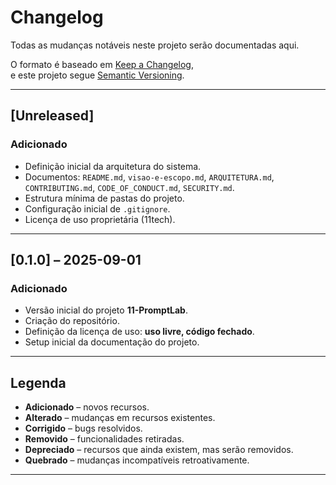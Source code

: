 # Changelog
Todas as mudanças notáveis neste projeto serão documentadas aqui.

O formato é baseado em [Keep a Changelog](https://keepachangelog.com/pt-BR/1.0.0/),  
e este projeto segue [Semantic Versioning](https://semver.org/lang/pt-BR/).

---

## [Unreleased]
### Adicionado
- Definição inicial da arquitetura do sistema.
- Documentos: `README.md`, `visao-e-escopo.md`, `ARQUITETURA.md`, `CONTRIBUTING.md`, `CODE_OF_CONDUCT.md`, `SECURITY.md`.
- Estrutura mínima de pastas do projeto.
- Configuração inicial de `.gitignore`.
- Licença de uso proprietária (11tech).

---

## [0.1.0] – 2025-09-01
### Adicionado
- Versão inicial do projeto **11-PromptLab**.
- Criação do repositório.
- Definição da licença de uso: **uso livre, código fechado**.
- Setup inicial da documentação do projeto.

---

## Legenda
- **Adicionado** – novos recursos.  
- **Alterado** – mudanças em recursos existentes.  
- **Corrigido** – bugs resolvidos.  
- **Removido** – funcionalidades retiradas.  
- **Depreciado** – recursos que ainda existem, mas serão removidos.  
- **Quebrado** – mudanças incompatíveis retroativamente.  

---
